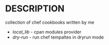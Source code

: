 DESCRIPTION
===========

collection of chef cookbooks written by me

- *local_lib* - cpan modules provider
- *dry-run* - run chef tempaltes in dryrun mode


